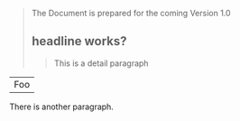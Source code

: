 >The Document is prepared for the coming Version 1.0
> ## headline works?
>
>
>> This is a detail paragraph
>

<table>
    <tr>
        <td>Foo</td>
    </tr>
</table>



There is another paragraph.
